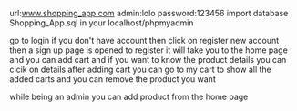 url:www.shopping_app.com
admin:lolo
password:123456
import database Shopping_App.sql in your localhost/phpmyadmin

go to login if you don't have account then click on register new account 
then a sign up page is opened to register it will take you to the home page 
and you can add cart and if you want to know the product details you can clcik on details 
after adding cart you can go to my cart to show all the added carts and you can remove 
the product you want 

while being an admin you can add product from the home page

